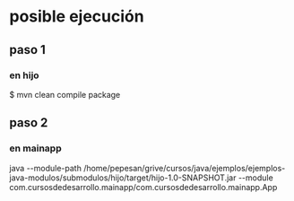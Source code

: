 # posible ejecución
## paso 1
### en hijo
$ mvn clean compile package
## paso 2
### en mainapp
java --module-path /home/pepesan/grive/cursos/java/ejemplos/ejemplos-java-modulos/submodulos/hijo/target/hijo-1.0-SNAPSHOT.jar --module com.cursosdedesarrollo.mainapp/com.cursosdedesarrollo.mainapp.App

